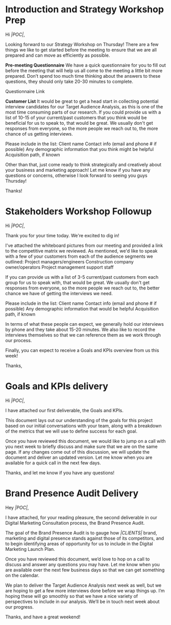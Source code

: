 <!-- TITLE: Digital Marketing Consultation Process Email Templates -->
<!-- SUBTITLE: A list of all  -->


# Introduction and Strategy Workshop Prep


Hi *|POC|*,

Looking forward to our Strategy Workshop on Thursday! There are a few things we like to get started before the meeting to ensure that we are all prepared and can move as efficiently as possible. 

**Pre-meeting Questionnaire**
We have a quick questionnaire for you to fill out before the meeting that will help us all come to the meeting a little bit more prepared. Don’t spend too much time thinking about the answers to these questions, they should only take 20-30 minutes to complete.

Questionnaire Link

**Customer List**
It would be great to get a head start in collecting potential interview candidates for our Target Audience Analysis, as this is one of the most time consuming parts of our research. If you could provide us with a list of 10-15 of your current/past customers that you think would be beneficial for us to speak to, that would be great. We usually don't get responses from everyone, so the more people we reach out to, the more chance of us getting interviews. 

Please include in the list:
Client name
Contact info (email and phone # if possible)
Any demographic information that you think might be helpful
Acquisition path, if known

Other than that, just come ready to think strategically and creatively about your business and marketing approach! Let me know if you have any questions or concerns, otherwise I look forward to seeing you guys Thursday!

Thanks!

# Stakeholders Workshop Followup

Hi *|POC|*, 

Thank you for your time today. We're excited to dig in!

I've attached the whiteboard pictures from our meeting and provided a link to the competitive matrix we reviewed. As mentioned, we'd like to speak with a few of your customers from each of the audience segments we outlined: 
Project managers/engineers
Construction company owner/operators
Project management support staff

If you can provide us with a list of 3-5 current/past customers from each group for us to speak with, that would be great. We usually don't get responses from everyone, so the more people we reach out to, the better chance we have of getting the interviews we need. 

Please include in the list:
Client name
Contact info (email and phone # if possible)
Any demographic information that would be helpful
Acquisition path, if known

In terms of what these people can expect, we generally hold our interviews by phone and they take about 15-20 minutes. We also like to record the interviews themselves so that we can reference them as we work through our process.

Finally, you can expect to receive a Goals and KPIs overview from us this week!

Thanks,

# Goals and KPIs delivery
Hi *|POC|*, 

I have attached our first deliverable, the Goals and KPIs.

This document lays out our understanding of the goals for this project based on our initial conversations with your team, along with a breakdown of the metrics that we will use to define success for each goal.

Once you have reviewed this document, we would like to jump on a call with you next week to briefly discuss  and make sure that we are on the same page. If any changes come out of this discussion, we will update the document and deliver an updated version. Let me know when you are available for a quick call in the next few days. 

Thanks, and let me know if you have any questions!

# Brand Presence Audit Delivery
Hey *|POC|*, 

I have attached, for your reading pleasure, the second deliverable in our Digital Marketing Consultation process, the Brand Presence Audit.

The goal of the Brand Presence Audit is to gauge how *|CLIENTS|* brand, marketing and digital presence stands against those of its competitors, and to begin identifying areas of opportunity for us to include in the Digital Marketing Launch Plan.

Once you have reviewed this document, we’d love to hop on a call to discuss and answer any questions you may have. Let me know when you are available over the next few business days so that we can get something on the calendar.

We plan to deliver the Target Audience Analysis next week as well, but we are hoping to get a few more interviews done before we wrap things up. I’m hoping these will go smoothly so that we have a nice variety of perspectives to include in our analysis. We’ll be in touch next week about our progress.

Thanks, and have a great weekend!

